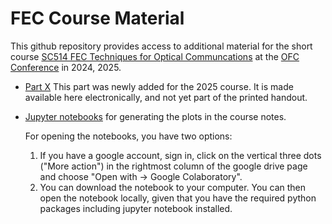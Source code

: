 # FEC Course Material

This github repository provides access to additional material for the short course [SC514 FEC Techniques for Optical Communcations](https://www.ofcconference.org/en-us/home/program-speakers/short-courses/sc514/) at the [OFC Conference](https://www.ofcconference.org) in 2024, 2025.

* [Part X](./SC514-FEC%20Techniques%20for%20Optical%20Communications%20-%20Part%20X.pdf) This part was newly added for the 2025 course. It is made available here electronically, and not yet part of the printed handout.

* [Jupyter notebooks](https://drive.google.com/drive/folders/115nb52heSU_xaC_xDuzp0W4-rpZM3X7w?usp=sharing) for generating the plots in the course notes.

  For opening the notebooks, you have two options:
  1. If you have a google account, sign in, click on the vertical three dots ("More action") in the rightmost column of the google drive page and choose "Open with -> Google Colaboratory".
  2. You can download the notebook to your computer. You can then open the notebook locally, given that you have the required python packages including jupyter notebook installed.